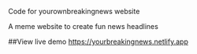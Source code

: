 Code for yourownbreakingnews website

A meme website to create fun news headlines

##View live demo
https://yourbreakingnews.netlify.app

